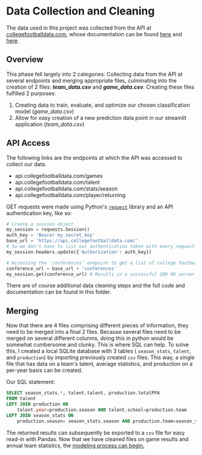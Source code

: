 # Data Collection and Cleaning

The data used in this project was collected from the API at [collegefootballdata.com](https://www.collegefootballdata.com/), whose documentation can be found [here](https://api.collegefootballdata.com/api/docs/?url=/api-docs.json#/) and [here](https://github.com/CFBD/cfbd-python).

## Overview
This phase fell largely into 2 categories: Collecting data from the API at several endpoints and merging appropriate files, culminating into the creation of 2 files: ***team_data.csv*** and ***game_data.csv***. Creating these files fulfilled 2 purposes:
1. Creating data to train, evaluate, and optimize our chosen classification model (*game_data.csv*)
2. Allow for easy creation of a new prediction data point in our streamlit application (*team_data.csv*)

## API Access
The following links are the endpoints at which the API was accessed to collect our data.
* api.collegefootballdata.com/games
* api.collegefootballdata.com/talent
* api.collegefootballdata.com/stats/season
* api.collegefootballdata.com/player/returning

GET requests were made using Python's [`request`](https://docs.python-requests.org/en/master/) library and an API authentication key, like so:
```python
# Create a session object
my_session = requests.Session()
auth_key = 'Bearer my_secret_key'
base_url = 'https://api.collegefootballdata.com/'
# So we don't have to list our authentication token with every request
my_session.headers.update({'Authorization': auth_key})

# Accessing the 'conferences' endpoint to get a list of college football conferences
conference_url = base_url + 'conferences'
my_session.get(conference_url) # Results in a successful 200 OK server response
```
There are of course additional data cleaning steps and the full code and documentation can be found in this folder.

## Merging
Now that there are 4 files comprising different pieces of information, they need to be merged into a final 2 files. Because several files need to be merged on several different columns, doing this in python would be somewhat cumbersome and clunky. This is where SQL can help. To solve this, I created a local SQLite database with 3 tables ( `season_stats`, `talent`, and `production`) by importing previously created `csv` files. This way, a single file that has data on a team's talent, average statistics, and production on a per-year basis can be created.

Our SQL statement:
```SQL
SELECT season_stats.*, talent.talent, production.totalPPA 
FROM talent 
LEFT JOIN production ON 
    talent.year=production.season AND talent.school=production.team 
LEFT JOIN season_stats ON 
    production.season= season_stats.season AND production.team=season_stats.team;
```

The returned results can subsequently be exported to a `csv` file for easy read-in with Pandas. Now that we have cleaned files on game results and annual team statistics, the [modeling process can begin.](https://github.com/DImsirovic/cfb_game_prediction/blob/main/modeling/modeling.md)
